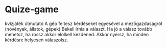 # Quize-game
kvízjáték útmutató
A gép feltesz kérdéseket egyesével a mezőgazdaságról (növények, állatok, gépek)
Bekell írnia a választ.
Ha jó a válasz tovább mehetsz, ha rossz akkor elölkell kezdened.
Akkor nyersz, ha minden kérdésre helyesen válaszolsz. 
